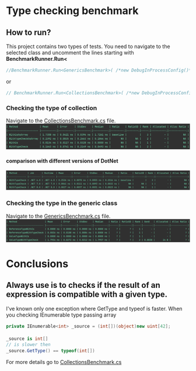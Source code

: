 # Type checking benchmark

## How to run?
This project contains two types of tests. You need to navigate to the selected class and uncomment the lines starting with
**BenchmarkRunner.Run<**
```csharp
//BenchmarkRunner.Run<GenericsBenchmark>( /*new DebugInProcessConfig()*/);
```
or
```csharp
// BenchmarkRunner.Run<CollectionsBenchmark>( /*new DebugInProcessConfig()*/);
```
### Checking the type of collection
Navigate to the [CollectionsBenchmark.cs](CollectionsBenchmark.cs) file.
![CollectionsDotNet8.png](CollectionsDotNet8.png)
#### comparison with different versions of DotNet
![TypeCheckDifferentVersions.png](TypeCheckDifferentVersions.png)

### Checking the type in the generic class
Navigate to the [GenericsBenchmark.cs](GenericsBenchmark.cs) file.
![GenericsDotNet8.png](GenericsDotNet8.png)

# Conclusions
## Always use **is** to checks if the result of an expression is compatible with a given type.
I've known only one exception where GetType and typeof is faster. 
When you checking IEnumerable type passing array
```csharp
private IEnumerable<int> _source = (int[])(object)new uint[42];

_source is int[]
// is slower then
_source.GetType() == typeof(int[])    
```
For more details go to [CollectionsBenchmark.cs](CollectionsBenchmark.cs)